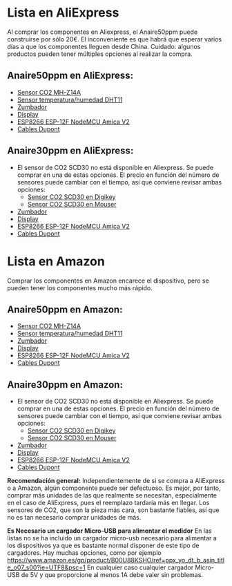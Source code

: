 # Lista en AliExpress
Al comprar los componentes en Aliexpress, el Anaire50ppm puede construirse por sólo 20€. El inconveniente es que habrá que esperar varios días a que los componentes lleguen desde China. Cuidado: algunos productos pueden tener múltiples opciones al realizar la compra.  

## Anaire50ppm en AliExpress:
 - [Sensor CO2 MH-Z14A](https://es.aliexpress.com/item/32663184156.html?spm=a2g0s.9042311.0.0.274263c0jDdpWO)
 - [Sensor temperatura/humedad DHT11](https://es.aliexpress.com/item/32822426717.html?spm=a2g0s.9042311.0.0.274263c0jDdpWO)
 - [Zumbador](https://es.aliexpress.com/item/32740530954.html?spm=a2g0s.9042311.0.0.5dcd63c0hebK0V)
 - [Display](https://es.aliexpress.com/item/32672229793.html?spm=a2g0s.9042311.0.0.5dcd63c0hebK0V)
 - [ESP8266 ESP-12F NodeMCU Amica V2](https://es.aliexpress.com/item/32665100123.html?spm=a2g0s.9042311.0.0.5dcd63c0hebK0V)
 - [Cables Dupont](https://es.aliexpress.com/item/32854553966.html?spm=a2g0s.9042311.0.0.274263c0SKVuuY)

## Anaire30ppm en AliExpress:
 - El sensor de CO2 SCD30 no está disponible en Aliexpress. Se puede comprar en una de estas opciones. El precio en función del número de sensores puede cambiar con el tiempo, así que conviene revisar ambas opciones:
   - [Sensor CO2 SCD30 en Digikey](https://www.digikey.es/product-detail/es/sensirion-ag/SCD30/1649-1098-ND/8445334)
   - [Sensor CO2 SCD30 en Mouser](https://www.mouser.es/ProductDetail/Sensirion/SCD30?qs=rrS6PyfT74fdywu4FxpYjQ%3D%3D)
 - [Zumbador](https://es.aliexpress.com/item/32740530954.html?spm=a2g0s.9042311.0.0.5dcd63c0hebK0V)
 - [Display](https://es.aliexpress.com/item/32672229793.html?spm=a2g0s.9042311.0.0.5dcd63c0hebK0V)
 - [ESP8266 ESP-12F NodeMCU Amica V2](https://es.aliexpress.com/item/32665100123.html?spm=a2g0s.9042311.0.0.5dcd63c0hebK0V)
 - [Cables Dupont](https://es.aliexpress.com/item/32854553966.html?spm=a2g0s.9042311.0.0.274263c0SKVuuY)

# Lista en Amazon
Comprar los componentes en Amazon encarece el dispositivo, pero se pueden tener los componentes mucho más rápido.

## Anaire50ppm en Amazon:
 - [Sensor CO2 MH-Z14A](https://www.amazon.es/dp/B07Z21Z158/?coliid=I80SE6DAOWEOF&colid=8NAKLGML187W&psc=1&ref_=lv_cv_lig_dp_it)
 - [Sensor temperatura/humedad DHT11](https://www.amazon.es/dp/B089W8DB5P/?coliid=I7JQ2GPD1SWKM&colid=8NAKLGML187W&psc=1&ref_=lv_cv_lig_dp_it)
 - [Zumbador](https://www.amazon.es/dp/B089QJKJXW/?coliid=I3JWYXIKQYD5OU&colid=8NAKLGML187W&psc=1&ref_=lv_cv_lig_dp_it)
 - [Display](https://www.amazon.es/dp/B079H2C7WH/?coliid=I16REZ6PQ0FBT3&colid=8NAKLGML187W&psc=1&ref_=lv_cv_lig_dp_it)
 - [ESP8266 ESP-12F NodeMCU Amica V2](https://www.amazon.es/dp/B06Y1LZLLY/?coliid=I2HJZZF8UFI7P3&colid=8NAKLGML187W&psc=1&ref_=lv_cv_lig_dp_it)
 - [Cables Dupont](https://www.amazon.es/gp/product/B07D5XF44S/ref=ppx_yo_dt_b_search_asin_title?ie=UTF8&psc=1)

## Anaire30ppm en Amazon:
 - El sensor de CO2 SCD30 no está disponible en Aliexpress. Se puede comprar en una de estas opciones. El precio en función del número de sensores puede cambiar con el tiempo, así que conviene revisar ambas opciones:
   - [Sensor CO2 SCD30 en Digikey](https://www.digikey.es/product-detail/es/sensirion-ag/SCD30/1649-1098-ND/8445334)
   - [Sensor CO2 SCD30 en Mouser](https://www.mouser.es/ProductDetail/Sensirion/SCD30?qs=rrS6PyfT74fdywu4FxpYjQ%3D%3D)
 - [Zumbador](https://www.amazon.es/dp/B089QJKJXW/?coliid=I3JWYXIKQYD5OU&colid=8NAKLGML187W&psc=1&ref_=lv_cv_lig_dp_it)
 - [Display](https://www.amazon.es/dp/B079H2C7WH/?coliid=I16REZ6PQ0FBT3&colid=8NAKLGML187W&psc=1&ref_=lv_cv_lig_dp_it)
 - [ESP8266 ESP-12F NodeMCU Amica V2](https://www.amazon.es/dp/B06Y1LZLLY/?coliid=I2HJZZF8UFI7P3&colid=8NAKLGML187W&psc=1&ref_=lv_cv_lig_dp_it)
 - [Cables Dupont](https://www.amazon.es/gp/product/B07D5XF44S/ref=ppx_yo_dt_b_search_asin_title?ie=UTF8&psc=1)

**Recomendación general:** Independientemente de si se compra a AliExpress o a Amazon, algún componente puede ser defectuoso. Es mejor, por tanto, comprar más unidades de las que realmente se necesitan, especialmente en el caso de AliExpress, pues el reemplazo tardaría más en llegar. Los sensores de CO2, que son la pieza más cara, son bastante fiables, así que no es tan necesario comprar unidades de más.

**Es Necesario un cargador Micro-USB para alimentar el medidor** En las listas no se ha incluido un cargador micro-usb necesario para alimentar a los dispositivos ya que es bastante normal disponer de este tipo de cargadores. Hay muchas opciones, como por ejemplo https://www.amazon.es/gp/product/B00U88KSHO/ref=ppx_yo_dt_b_asin_title_o07_s00?ie=UTF8&psc=1
En cualquier caso cualquier cargador Micro-USB de 5V y que proporcione al menos 1A debe valer sin problemas.

